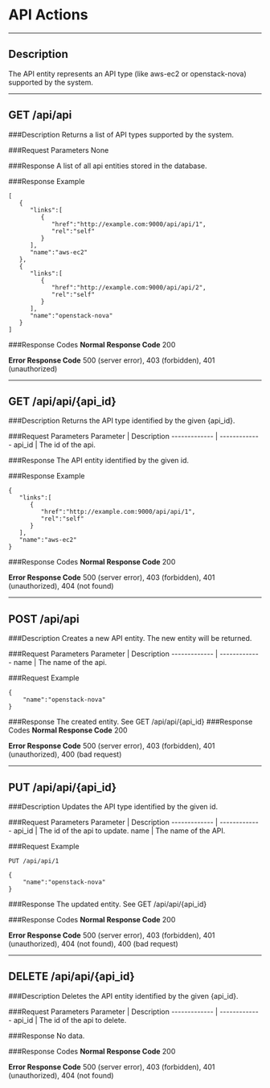﻿# API Actions
***

## Description

The API entity represents an API type (like aws-ec2 or openstack-nova) supported by the system.
***

## GET /api/api

###Description
Returns a list of API types supported by the system.

###Request Parameters
None

###Response
A list of all api entities stored in the database.

###Response Example
```
[
   {
      "links":[
         {
            "href":"http://example.com:9000/api/api/1",
            "rel":"self"
         }
      ],
      "name":"aws-ec2"
   },
   {
      "links":[
         {
            "href":"http://example.com:9000/api/api/2",
            "rel":"self"
         }
      ],
      "name":"openstack-nova"
   }
]
```
###Response Codes
**Normal Response Code** 200

**Error Response Code** 500 (server error), 403 (forbidden), 401 (unauthorized)
***
## GET /api/api/{api_id}

###Description
Returns the API type identified by the given {api_id}.

###Request Parameters
Parameter     | Description
------------- | -------------
api_id        | The id of the api.

###Response
The API entity identified by the given id.

###Response Example
```
{
   "links":[
      {
         "href":"http://example.com:9000/api/api/1",
         "rel":"self"
      }
   ],
   "name":"aws-ec2"
}
```
###Response Codes
**Normal Response Code** 200

**Error Response Code** 500 (server error), 403 (forbidden), 401 (unauthorized), 404 (not found)
***
## POST /api/api

###Description
Creates a new API entity. The new entity will be returned.

###Request Parameters
Parameter     | Description
------------- | -------------
name          | The name of the api.

###Request Example
```
{
    "name":"openstack-nova"
}
```
###Response 
The created entity. See GET /api/api/{api_id}
###Response Codes
**Normal Response Code** 200

**Error Response Code** 500 (server error), 403 (forbidden), 401 (unauthorized), 400 (bad request)
***
## PUT /api/api/{api_id}

###Description
Updates the API type identified by the given id.

###Request Parameters
Parameter     | Description
------------- | -------------
api_id        | The id of the api to update.
name          | The name of the API.

###Request Example
```
PUT /api/api/1
```
```
{
    "name":"openstack-nova"
}
```
###Response
The updated entity. See GET /api/api/{api_id}

###Response Codes
**Normal Response Code** 200

**Error Response Code** 500 (server error), 403 (forbidden), 401 (unauthorized), 404 (not found), 400 (bad request)
***
## DELETE /api/api/{api_id}

###Description
Deletes the API entity identified by the given {api_id}.

###Request Parameters
Parameter     | Description
------------- | -------------
api_id        | The id of the api to delete.

###Response
No data.

###Response Codes
**Normal Response Code** 200

**Error Response Code** 500 (server error), 403 (forbidden), 401 (unauthorized), 404 (not found)
